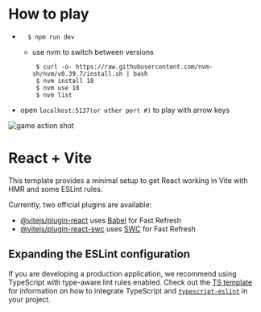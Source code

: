 
# How to play
* ```shell
    $ npm run dev
  ```
  * use nvm to switch between versions
    ```shell
     $ curl -o- https://raw.githubusercontent.com/nvm-sh/nvm/v0.39.7/install.sh | bash
     $ nvm install 18
     $ nvm use 18
     $ nvm list
     ```
* open `localhost:5137(or other port #)` to play with arrow keys

![game action shot](images/screen_shot.png)

# React + Vite

This template provides a minimal setup to get React working in Vite with HMR and some ESLint rules.

Currently, two official plugins are available:

- [@vitejs/plugin-react](https://github.com/vitejs/vite-plugin-react/blob/main/packages/plugin-react) uses [Babel](https://babeljs.io/) for Fast Refresh
- [@vitejs/plugin-react-swc](https://github.com/vitejs/vite-plugin-react/blob/main/packages/plugin-react-swc) uses [SWC](https://swc.rs/) for Fast Refresh

## Expanding the ESLint configuration

If you are developing a production application, we recommend using TypeScript with type-aware lint rules enabled. Check out the [TS template](https://github.com/vitejs/vite/tree/main/packages/create-vite/template-react-ts) for information on how to integrate TypeScript and [`typescript-eslint`](https://typescript-eslint.io) in your project.

